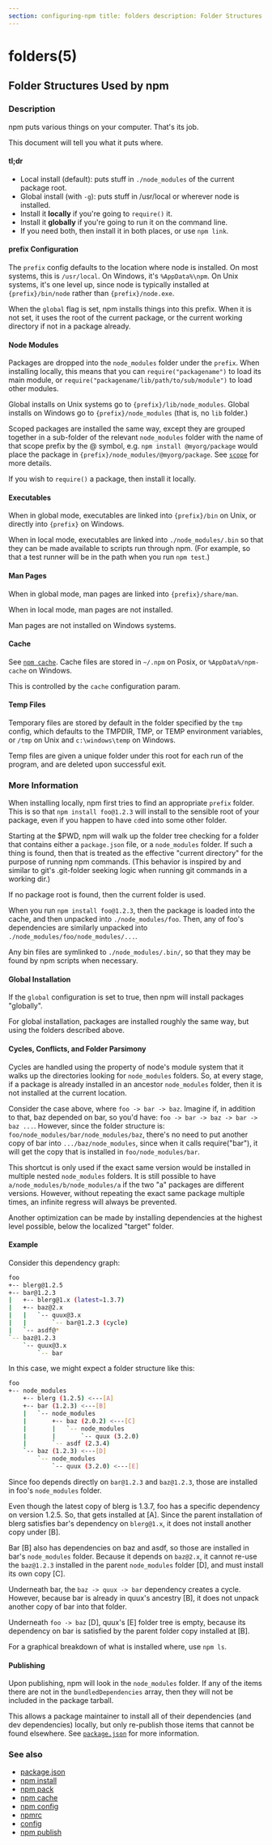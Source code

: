 ```yaml
---
section: configuring-npm title: folders description: Folder Structures Used by npm
---
```


# folders(5)

## Folder Structures Used by npm

### Description

npm puts various things on your computer. That's its job.

This document will tell you what it puts where.

#### tl;dr

* Local install (default): puts stuff in `./node_modules` of the current package root.
* Global install (with `-g`): puts stuff in /usr/local or wherever node is installed.
* Install it **locally** if you're going to `require()` it.
* Install it **globally** if you're going to run it on the command line.
* If you need both, then install it in both places, or use `npm link`.

#### prefix Configuration

The `prefix` config defaults to the location where node is installed. On most systems, this is `/usr/local`. On Windows,
it's `%AppData%\npm`. On Unix systems, it's one level up, since node is typically installed at
`{prefix}/bin/node` rather than `{prefix}/node.exe`.

When the `global` flag is set, npm installs things into this prefix. When it is not set, it uses the root of the current
package, or the current working directory if not in a package already.

#### Node Modules

Packages are dropped into the `node_modules` folder under the `prefix`. When installing locally, this means that you can
`require("packagename")` to load its main module, or
`require("packagename/lib/path/to/sub/module")` to load other modules.

Global installs on Unix systems go to `{prefix}/lib/node_modules`. Global installs on Windows go
to `{prefix}/node_modules` (that is, no
`lib` folder.)

Scoped packages are installed the same way, except they are grouped together in a sub-folder of the
relevant `node_modules` folder with the name of that scope prefix by the @ symbol, e.g. `npm install @myorg/package`
would place the package in `{prefix}/node_modules/@myorg/package`. See [`scope`](/using-npm/scope) for more details.

If you wish to `require()` a package, then install it locally.

#### Executables

When in global mode, executables are linked into `{prefix}/bin` on Unix, or directly into `{prefix}` on Windows.

When in local mode, executables are linked into
`./node_modules/.bin` so that they can be made available to scripts run through npm.  (For example, so that a test
runner will be in the path when you run `npm test`.)

#### Man Pages

When in global mode, man pages are linked into `{prefix}/share/man`.

When in local mode, man pages are not installed.

Man pages are not installed on Windows systems.

#### Cache

See [`npm cache`](/cli-commands/npm-cache). Cache files are stored in `~/.npm` on Posix, or
`%AppData%/npm-cache` on Windows.

This is controlled by the `cache` configuration param.

#### Temp Files

Temporary files are stored by default in the folder specified by the
`tmp` config, which defaults to the TMPDIR, TMP, or TEMP environment variables, or `/tmp` on Unix and `c:\windows\temp`
on Windows.

Temp files are given a unique folder under this root for each run of the program, and are deleted upon successful exit.

### More Information

When installing locally, npm first tries to find an appropriate
`prefix` folder. This is so that `npm install foo@1.2.3` will install to the sensible root of your package, even if you
happen to have `cd`ed into some other folder.

Starting at the $PWD, npm will walk up the folder tree checking for a folder that contains either a `package.json` file,
or a `node_modules`
folder. If such a thing is found, then that is treated as the effective
"current directory" for the purpose of running npm commands.  (This behavior is inspired by and similar to git's
.git-folder seeking logic when running git commands in a working dir.)

If no package root is found, then the current folder is used.

When you run `npm install foo@1.2.3`, then the package is loaded into the cache, and then unpacked
into `./node_modules/foo`. Then, any of foo's dependencies are similarly unpacked into
`./node_modules/foo/node_modules/...`.

Any bin files are symlinked to `./node_modules/.bin/`, so that they may be found by npm scripts when necessary.

#### Global Installation

If the `global` configuration is set to true, then npm will install packages "globally".

For global installation, packages are installed roughly the same way, but using the folders described above.

#### Cycles, Conflicts, and Folder Parsimony

Cycles are handled using the property of node's module system that it walks up the directories looking
for `node_modules` folders. So, at every stage, if a package is already installed in an ancestor `node_modules`
folder, then it is not installed at the current location.

Consider the case above, where `foo -> bar -> baz`. Imagine if, in addition to that, baz depended on bar, so you'd have:
`foo -> bar -> baz -> bar -> baz ...`. However, since the folder structure is: `foo/node_modules/bar/node_modules/baz`,
there's no need to put another copy of bar into `.../baz/node_modules`, since when it calls require("bar"), it will get
the copy that is installed in
`foo/node_modules/bar`.

This shortcut is only used if the exact same version would be installed in multiple nested `node_modules` folders. It is
still possible to have `a/node_modules/b/node_modules/a` if the two
"a" packages are different versions. However, without repeating the exact same package multiple times, an infinite
regress will always be prevented.

Another optimization can be made by installing dependencies at the highest level possible, below the localized "target"
folder.

#### Example

Consider this dependency graph:

```bash
foo
+-- blerg@1.2.5
+-- bar@1.2.3
|   +-- blerg@1.x (latest=1.3.7)
|   +-- baz@2.x
|   |   `-- quux@3.x
|   |       `-- bar@1.2.3 (cycle)
|   `-- asdf@*
`-- baz@1.2.3
    `-- quux@3.x
        `-- bar
```

In this case, we might expect a folder structure like this:

```bash
foo
+-- node_modules
    +-- blerg (1.2.5) <---[A]
    +-- bar (1.2.3) <---[B]
    |   `-- node_modules
    |       +-- baz (2.0.2) <---[C]
    |       |   `-- node_modules
    |       |       `-- quux (3.2.0)
    |       `-- asdf (2.3.4)
    `-- baz (1.2.3) <---[D]
        `-- node_modules
            `-- quux (3.2.0) <---[E]
```

Since foo depends directly on `bar@1.2.3` and `baz@1.2.3`, those are installed in foo's `node_modules` folder.

Even though the latest copy of blerg is 1.3.7, foo has a specific dependency on version 1.2.5. So, that gets installed
at [A]. Since the parent installation of blerg satisfies bar's dependency on `blerg@1.x`, it does not install another
copy under [B].

Bar [B] also has dependencies on baz and asdf, so those are installed in bar's `node_modules` folder. Because it depends
on `baz@2.x`, it cannot re-use the `baz@1.2.3` installed in the parent `node_modules` folder [D], and must install its
own copy [C].

Underneath bar, the `baz -> quux -> bar` dependency creates a cycle. However, because bar is already in quux's
ancestry [B], it does not unpack another copy of bar into that folder.

Underneath `foo -> baz` [D], quux's [E] folder tree is empty, because its dependency on bar is satisfied by the parent
folder copy installed at [B].

For a graphical breakdown of what is installed where, use `npm ls`.

#### Publishing

Upon publishing, npm will look in the `node_modules` folder. If any of the items there are not in
the `bundledDependencies` array, then they will not be included in the package tarball.

This allows a package maintainer to install all of their dependencies
(and dev dependencies) locally, but only re-publish those items that cannot be found elsewhere.
See [`package.json`](/configuring-npm/package.json) for more information.

### See also

* [package.json](/configuring-npm/package-json)
* [npm install](/cli-commands/npm-install)
* [npm pack](/cli-commands/npm-pack)
* [npm cache](/cli-commands/npm-cache)
* [npm config](/cli-commands/npm-config)
* [npmrc](/configuring-npm/npmrc)
* [config](/using-npm/config)
* [npm publish](/cli-commands/npm-publish)
